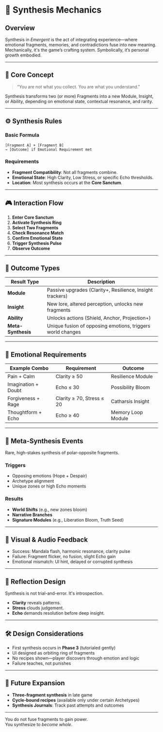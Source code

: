 
# 🧬 Synthesis Mechanics

## Overview

Synthesis in *Emergent* is the act of integrating experience—where emotional fragments, memories, and contradictions fuse into new meaning. Mechanically, it's the game’s crafting system. Symbolically, it’s personal growth embodied.

---

## 🧠 Core Concept

> "You are not what you collect. You are what you understand."

Synthesis transforms two (or more) Fragments into a new Module, Insight, or Ability, depending on emotional state, contextual resonance, and rarity.

---

## ⚙️ Synthesis Rules

### Basic Formula

```
[Fragment A] + [Fragment B]
→ [Outcome] if Emotional Requirement met
```

### Requirements

- **Fragment Compatibility**: Not all fragments combine.
- **Emotional State**: High Clarity, Low Stress, or specific Echo thresholds.
- **Location**: Most synthesis occurs at the **Core Sanctum**.

---

## 🎮 Interaction Flow

1. **Enter Core Sanctum**
2. **Activate Synthesis Ring**
3. **Select Two Fragments**
4. **Check Resonance Match**
5. **Confirm Emotional State**
6. **Trigger Synthesis Pulse**
7. **Observe Outcome**

---

## 🌟 Outcome Types

| Result Type     | Description |
|------------------|-------------|
| **Module**       | Passive upgrades (Clarity+, Resilience, Insight trackers) |
| **Insight**      | New lore, altered perception, unlocks new fragments |
| **Ability**      | Unlocks actions (Shield, Anchor, Projection+) |
| **Meta-Synthesis** | Unique fusion of opposing emotions, triggers world changes |

---

## 🔮 Emotional Requirements

| Example Combo | Requirement | Outcome |
|---------------|-------------|---------|
| Pain + Calm | Clarity ≥ 50 | Resilience Module |
| Imagination + Doubt | Echo ≤ 30 | Possibility Bloom |
| Forgiveness + Rage | Clarity ≥ 70, Stress ≤ 20 | Catharsis Insight |
| Thoughtform + Echo | Echo ≥ 40 | Memory Loop Module |

---

## 🎇 Meta-Synthesis Events

Rare, high-stakes synthesis of polar-opposite fragments.

### Triggers

- Opposing emotions (Hope + Despair)
- Archetype alignment
- Unique zones or high Echo moments

### Results

- **World Shifts** (e.g., new zones bloom)
- **Narrative Branches**
- **Signature Modules** (e.g., Liberation Bloom, Truth Seed)

---

## 🧭 Visual & Audio Feedback

- Success: Mandala flash, harmonic resonance, clarity pulse
- Failure: Fragment flicker, no fusion, slight Echo gain
- Emotional mismatch: UI hint, delayed or corrupted synthesis

---

## 🧘 Reflection Design

Synthesis is not trial-and-error. It's introspection.

- **Clarity** reveals patterns.
- **Stress** clouds judgement.
- **Echo** demands resolution before deep insight.

---

## 🛠 Design Considerations

- First synthesis occurs in **Phase 3** (tutorialed gently)
- UI designed as orbiting ring of fragments
- No recipes shown—player discovers through emotion and logic
- Failure teaches, not punishes

---

## 🔮 Future Expansion

- **Three-fragment synthesis** in late game
- **Cycle-bound recipes** (available only under certain Archetypes)
- **Synthesis Journals**: Track past attempts and outcomes

---

You do not fuse fragments to gain power.  
You synthesize to *become whole*.
